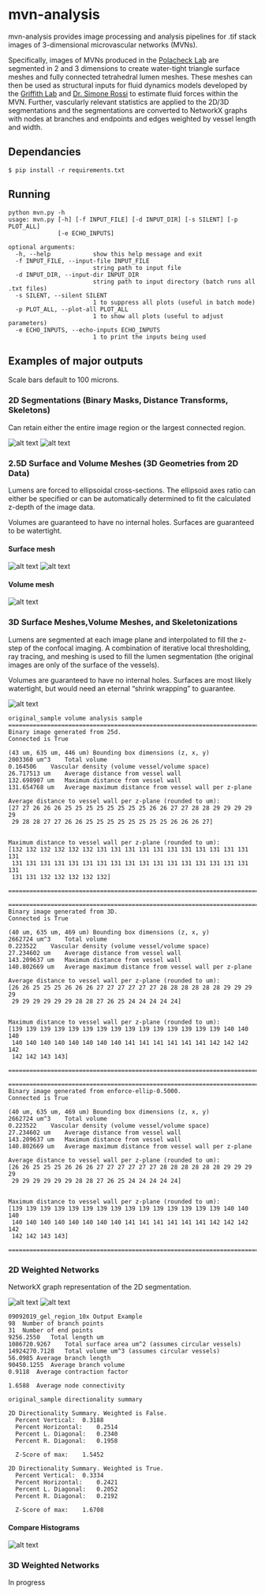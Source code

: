 # mvn-analysis
mvn-analysis provides image processing and analysis pipelines for .tif stack images of 3-dimensional microvascular networks (MVNs). 

Specifically, images of MVNs produced in the [Polacheck Lab](https://www.polachecklaboratory.com/ "Polacheck Group Page") are segmented in 2 and 3 dimensions to create water-tight triangle surface meshes and fully connected tetrahedral lumen meshes. These meshes can then be used as structural inputs for fluid dynamics models developed by the [Griffith Lab](http://griffith.web.unc.edu/ "Griffith Group Page") and [Dr. Simone Rossi](https://github.com/rossisimone/beatit "Rossi Github Repository") to estimate fluid forces within the MVN. Further, vascularly relevant statistics are applied to the 2D/3D segmentations and the segmentations are converted to NetworkX graphs with nodes at branches and endpoints and edges weighted by vessel length and width.

## Dependancies
```
$ pip install -r requirements.txt
```

## Running
```
python mvn.py -h
usage: mvn.py [-h] [-f INPUT_FILE] [-d INPUT_DIR] [-s SILENT] [-p PLOT_ALL]
              [-e ECHO_INPUTS]

optional arguments:
  -h, --help            show this help message and exit
  -f INPUT_FILE, --input-file INPUT_FILE
                        string path to input file
  -d INPUT_DIR, --input-dir INPUT_DIR
                        string path to input directory (batch runs all .txt files)
  -s SILENT, --silent SILENT
                        1 to suppress all plots (useful in batch mode)
  -p PLOT_ALL, --plot-all PLOT_ALL
                        1 to show all plots (useful to adjust parameters)
  -e ECHO_INPUTS, --echo-inputs ECHO_INPUTS
                        1 to print the inputs being used

```

## Examples of major outputs
Scale bars default to 100 microns.
### 2D Segmentations (Binary Masks, Distance Transforms, Skeletons)
Can retain either the entire image region or the largest connected region. 

![alt text](https://github.com/Ryan-A-Armstrong/mvn-analysis/blob/master/example_images/09092019_gel_region_10x-2um-pix.png)
![alt text](https://github.com/Ryan-A-Armstrong/mvn-analysis/blob/master/example_images/original_sample-1um-pix.png)
### 2.5D Surface and Volume Meshes (3D Geometries from 2D Data)
Lumens are forced to ellipsoidal cross-sections. The ellipsoid axes ratio can either be specified or can be automatically determined to fit the calculated z-depth of the image data.

Volumes are guaranteed to have no internal holes. Surfaces are guaranteed to be watertight.

#### Surface mesh
![alt text](https://github.com/Ryan-A-Armstrong/mvn-analysis/blob/master/example_images/25d-10x.png) 
![alt text](https://github.com/Ryan-A-Armstrong/mvn-analysis/blob/master/example_images/25d-original.png)

#### Volume mesh
![alt text](https://github.com/Ryan-A-Armstrong/mvn-analysis/blob/master/example_images/original-volume.png)

### 3D Surface Meshes,Volume Meshes, and Skeletonizations
Lumens are segmented at each image plane and interpolated to fill the z-step of the confocal imaging. A combination of iterative local thresholding, ray tracing, and meshing is used to fill the lumen segmentation (the original images are only of the surface of the vessels).

Volumes are guaranteed to have no internal holes. Surfaces are most likely watertight, but would need an eternal “shrink wrapping” to guarantee.

![alt text](https://github.com/Ryan-A-Armstrong/mvn-analysis/blob/master/example_images/3d-10x.png)

```
original_sample volume analysis sample
==============================================================================
Binary image generated from 25d.
Connected is True

(43 um, 635 um, 446 um)	Bounding box dimensions (z, x, y)
2003360 um^3	Total volume
0.164506	Vascular density (volume vessel/volume space)
26.717513 um	Average distance from vessel wall
132.698907 um	Maximum distance from vessel wall
131.654768 um	Average maximum distance from vessel wall per z-plane

Average distance to vessel wall per z-plane (rounded to um):
[27 27 26 26 26 25 25 25 25 25 25 25 25 26 26 27 27 28 28 29 29 29 29 29
 29 28 28 27 27 26 26 25 25 25 25 25 25 25 25 26 26 26 27]


Maximum distance to vessel wall per z-plane (rounded to um):
[132 132 132 132 132 132 131 131 131 131 131 131 131 131 131 131 131 131
 131 131 131 131 131 131 131 131 131 131 131 131 131 131 131 131 131 131
 131 131 132 132 132 132 132]

==============================================================================

==============================================================================
Binary image generated from 3D.
Connected is True

(40 um, 635 um, 469 um)	Bounding box dimensions (z, x, y)
2662724 um^3	Total volume
0.223522	Vascular density (volume vessel/volume space)
27.234602 um	Average distance from vessel wall
143.209637 um	Maximum distance from vessel wall
140.802669 um	Average maximum distance from vessel wall per z-plane

Average distance to vessel wall per z-plane (rounded to um):
[26 26 25 25 25 26 26 26 27 27 27 27 27 27 28 28 28 28 28 28 29 29 29 29
 29 29 29 29 29 29 28 28 27 26 25 24 24 24 24 24]


Maximum distance to vessel wall per z-plane (rounded to um):
[139 139 139 139 139 139 139 139 139 139 139 139 139 139 139 140 140 140
 140 140 140 140 140 140 140 140 141 141 141 141 141 141 142 142 142 142
 142 142 143 143]

==============================================================================

==============================================================================
Binary image generated from enforce-ellip-0.5000.
Connected is True

(40 um, 635 um, 469 um)	Bounding box dimensions (z, x, y)
2662724 um^3	Total volume
0.223522	Vascular density (volume vessel/volume space)
27.234602 um	Average distance from vessel wall
143.209637 um	Maximum distance from vessel wall
140.802669 um	Average maximum distance from vessel wall per z-plane

Average distance to vessel wall per z-plane (rounded to um):
[26 26 25 25 25 26 26 26 27 27 27 27 27 27 28 28 28 28 28 28 29 29 29 29
 29 29 29 29 29 29 28 28 27 26 25 24 24 24 24 24]


Maximum distance to vessel wall per z-plane (rounded to um):
[139 139 139 139 139 139 139 139 139 139 139 139 139 139 139 140 140 140
 140 140 140 140 140 140 140 140 141 141 141 141 141 141 142 142 142 142
 142 142 143 143]

==============================================================================
```

### 2D Weighted Networks
NetworkX graph representation of the 2D segmentation.

![alt text](https://github.com/Ryan-A-Armstrong/mvn-analysis/blob/master/example_images/network-10x.png)
![alt text](https://github.com/Ryan-A-Armstrong/mvn-analysis/blob/master/example_images/network-original.png)


```
09092019_gel_region_10x Output Example
98	Number of branch points
31	Number of end points
9256.2550	Total length um
1086720.9267	Total surface area um^2 (assumes circular vessels)
14924270.7128	Total volume um^3 (assumes circular vessels)
56.0985	Average branch length
90450.1255	Average branch volume
0.9118	Average contraction factor

1.6588	Average node connectivity
```

```
original_sample directionality summary

2D Directionality Summary. Weighted is False.
  Percent Vertical:	 0.3188
  Percent Horizontal:	 0.2514
  Percent L. Diagonal:	 0.2340
  Percent R. Diagonal:	 0.1958

  Z-Score of max:	 1.5452

2D Directionality Summary. Weighted is True.
  Percent Vertical:	 0.3334
  Percent Horizontal:	 0.2421
  Percent L. Diagonal:	 0.2052
  Percent R. Diagonal:	 0.2192

  Z-Score of max:	 1.6708
```

#### Compare Histograms
![alt text](https://github.com/Ryan-A-Armstrong/mvn-analysis/blob/master/example_images/hist-summary.png)

### 3D Weighted Networks
In progress
